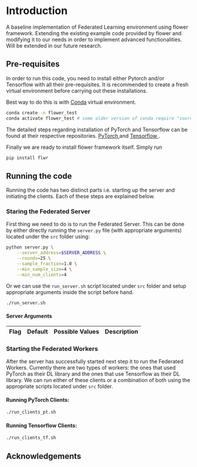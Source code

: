 # Introduction
A baseline implementation of Federated Learning environment using flower framework. Extending the existing example code provided by flower and modifying it to our needs in order to implement advanced functionalities. Will be extended in our future research.

## Pre-requisites

In order to run this code, you need to install either Pytorch and/or Tensorflow with all their pre-requisites. It is recommended to create a fresh virtual environment before carrying out these installations. 

Best way to do this is with 
[Conda](https://docs.conda.io/projects/conda/en/latest/user-guide/overview.html) virtual environment. 

```bash
conda create -n flower_test
conda activate flower_test # some older version of conda require "source activate flower_test" instead.
```

The detailed steps regarding installation of PyTorch and Tensorflow can be found at their respective repositories. [PyTorch ](https://github.com/pytorch/pytorch) and [Tensorflow ](https://github.com/tensorflow/tensorflow).



Finally we are ready to install flower framework itself. Simply run

```bash
pip install flwr
```

## Running the code

Running the code has two distinct parts i.e. starting up the server and initiating the clients. Each of these steps are explained below.

### Staring the Federated Server
First thing we need to do is to run the Federated Server. This can be done by either directly running the ```server.py``` file (with appropriate arguments) located under the ```src``` folder using:

```bash
python server.py \
    --server_address=$SERVER_ADDRESS \
    --rounds=25 \
    --sample_fraction=1.0 \
    --min_sample_size=4 \
    --min_num_clients=4
```

Or we can use the ```run_server.sh``` script located under ```src``` folder and setup appropriate arguments inside the script before hand. 

```bash
./run_server.sh
```

#### Server Arguments

| Flag | Default | Possible Values | Description |
| :---: | :---: | :---: | :--: |

### Starting the Federated Workers

After the server has successfully started next step it to run the Federated Workers. Currently there are two types of workers: the ones that used PyTorch as their DL library and the ones that use Tensorflow as their DL library. We can run either of these clients or a combination of both using the appropriate scripts located under ```src``` folder.

#### Running PyTorch Clients:
```bash
./run_clients_pt.sh
```

#### Running Tensorflow Clients:
```bash
./run_clients_tf.sh
```

## Acknowledgements










